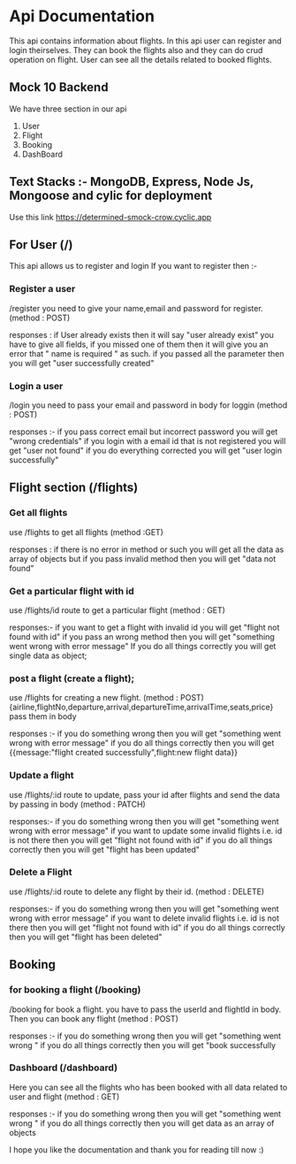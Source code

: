 # Api Documentation
This api contains information about flights. In this api user can register and login theirselves. They can book the flights also and they can do crud operation on flight. User can see all the details related to booked flights.

## Mock 10 Backend
We have three section in our api
1. User
2. Flight
3. Booking
4. DashBoard

## Text Stacks :- MongoDB, Express, Node Js, Mongoose and cylic for deployment

Use this link https://determined-smock-crow.cyclic.app

## For User (/)

This api allows us to register and login 
If you want to register then :- 

### Register a user
 /register
you need to give your name,email and password for register. (method : POST)

responses :
if User already exists then it will say "user already exist"
you have to give all fields, if you missed one of them then it will give you an error that " name is required " as such.
if you passed all the parameter then you will get "user successfully created"

### Login a user
 
 /login
 you need to pass your email and password in body for loggin (method : POST)
 
 responses :- 
 if you pass correct email but incorrect password you will get "wrong credentials"
 if you login with a email id that is not registered you will get "user not found"
 if you do everything corrected you will get "user login successfully"

## Flight section (/flights)

### Get all flights

use /flights to get all flights (method :GET)

responses : if there is no error in method or such you will get all the data as array of objects
but if you pass invalid method then you will get "data not found"

### Get a particular flight with id

use /flights/id route to get a particular flight (method : GET)

responses:- if you want to get a flight with invalid id you will get "flight not found with id"
if you pass an wrong method then you will get "something went wrong with error message"
If you do all things correctly you will get single data as object;

### post a flight (create a flight);

use /flights for creating a new flight. (method : POST) {airline,flightNo,departure,arrival,departureTime,arrivalTime,seats,price} pass them in body

responses :- if you do something wrong then you will get  "something went wrong with error message"
if you do all things correctly then you will get {{message:"flight created successfully",flight:new flight data}}

### Update a flight

use /flights/:id route to update, pass your id after flights and send the data by passing in body (method : PATCH)

responses:- if you do something wrong then you will get  "something went wrong with error message"
if you want to update some invalid flights i.e. id is not there then you will get "flight not found with id"
if you do all things correctly then you will get "flight has been updated"

### Delete a Flight

use /flights/:id route to delete any flight by their id. (method : DELETE)

responses:- if you do something wrong then you will get  "something went wrong with error message"
if you want to delete invalid flights i.e. id is not there then you will get "flight not found with id"
if you do all things correctly then you will get "flight has been deleted"

## Booking

### for booking a flight (/booking)

 /booking for book a flight. you have to pass the userId and flightId in body. Then you can book any flight (method : POST)

responses :- if you do something wrong then you will get  "something went wrong "
if you do all things correctly then you will get "book successfully


### Dashboard (/dashboard)

Here you can see all the flights who has been booked with all data related to user and flight (method : GET)

responses :- if you do something wrong then you will get  "something went wrong "
if you do all things correctly then you will get data as an array of objects


I hope you like the documentation and thank you for reading till now :)
